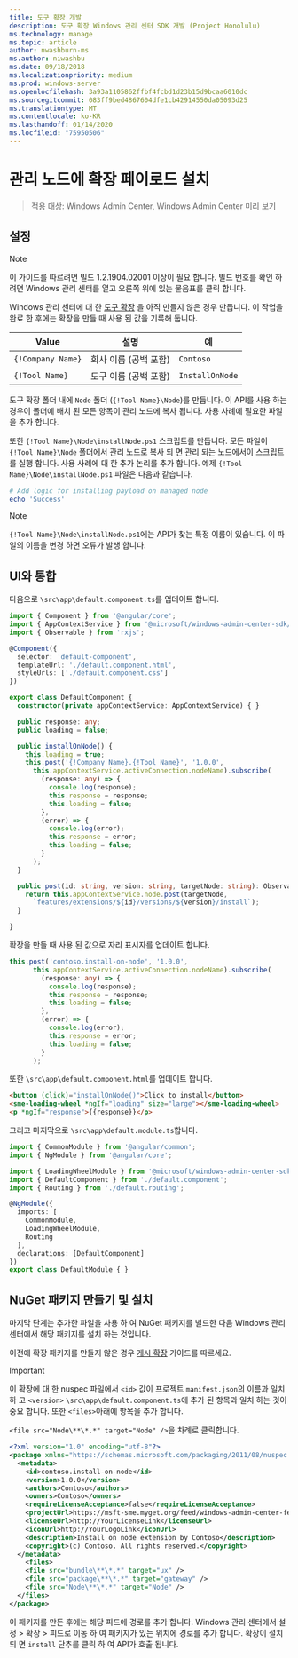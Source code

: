 ```yaml
---
title: 도구 확장 개발
description: 도구 확장 Windows 관리 센터 SDK 개발 (Project Honolulu)
ms.technology: manage
ms.topic: article
author: nwashburn-ms
ms.author: niwashbu
ms.date: 09/18/2018
ms.localizationpriority: medium
ms.prod: windows-server
ms.openlocfilehash: 3a93a1105862ffbf4fcbd1d23b15d9bcaa6010dc
ms.sourcegitcommit: 083ff9bed4867604dfe1cb42914550da05093d25
ms.translationtype: MT
ms.contentlocale: ko-KR
ms.lasthandoff: 01/14/2020
ms.locfileid: "75950506"
---
```

# <a name="install-extension-payload-on-a-managed-node"></a>관리 노드에 확장 페이로드 설치

>적용 대상: Windows Admin Center, Windows Admin Center 미리 보기

## <a name="setup"></a>설정
> [!NOTE]
> 이 가이드를 따르려면 빌드 1.2.1904.02001 이상이 필요 합니다. 빌드 번호를 확인 하려면 Windows 관리 센터를 열고 오른쪽 위에 있는 물음표를 클릭 합니다.

Windows 관리 센터에 대 한 [도구 확장](../develop-tool.md) 을 아직 만들지 않은 경우 만듭니다. 이 작업을 완료 한 후에는 확장을 만들 때 사용 된 값을 기록해 둡니다.

| Value | 설명 | 예 |
| ----- | ----------- | ------- |
| ```{!Company Name}``` | 회사 이름 (공백 포함) | ```Contoso``` |
| ```{!Tool Name}``` | 도구 이름 (공백 포함) | ```InstallOnNode``` |

도구 확장 폴더 내에 ```Node``` 폴더 (```{!Tool Name}\Node```)를 만듭니다. 이 API를 사용 하는 경우이 폴더에 배치 된 모든 항목이 관리 노드에 복사 됩니다. 사용 사례에 필요한 파일을 추가 합니다. 

또한 ```{!Tool Name}\Node\installNode.ps1``` 스크립트를 만듭니다. 모든 파일이 ```{!Tool Name}\Node``` 폴더에서 관리 노드로 복사 되 면 관리 되는 노드에서이 스크립트를 실행 합니다. 사용 사례에 대 한 추가 논리를 추가 합니다. 예제 ```{!Tool Name}\Node\installNode.ps1``` 파일은 다음과 같습니다.

``` ps1
# Add logic for installing payload on managed node
echo 'Success'
```

> [!NOTE]
> ```{!Tool Name}\Node\installNode.ps1```에는 API가 찾는 특정 이름이 있습니다. 이 파일의 이름을 변경 하면 오류가 발생 합니다.


## <a name="integration-with-ui"></a>UI와 통합

다음으로 ```\src\app\default.component.ts```를 업데이트 합니다.

``` ts
import { Component } from '@angular/core';
import { AppContextService } from '@microsoft/windows-admin-center-sdk/angular';
import { Observable } from 'rxjs';

@Component({
  selector: 'default-component',
  templateUrl: './default.component.html',
  styleUrls: ['./default.component.css']
})

export class DefaultComponent {
  constructor(private appContextService: AppContextService) { }

  public response: any;
  public loading = false;

  public installOnNode() {
    this.loading = true;
    this.post('{!Company Name}.{!Tool Name}', '1.0.0',
      this.appContextService.activeConnection.nodeName).subscribe(
        (response: any) => {
          console.log(response);
          this.response = response;
          this.loading = false;
        },
        (error) => {
          console.log(error);
          this.response = error;
          this.loading = false;
        }
      );
  }

  public post(id: string, version: string, targetNode: string): Observable<any> {
    return this.appContextService.node.post(targetNode,
      `features/extensions/${id}/versions/${version}/install`);
  }

}
```
확장을 만들 때 사용 된 값으로 자리 표시자를 업데이트 합니다.
``` ts
this.post('contoso.install-on-node', '1.0.0',
      this.appContextService.activeConnection.nodeName).subscribe(
        (response: any) => {
          console.log(response);
          this.response = response;
          this.loading = false;
        },
        (error) => {
          console.log(error);
          this.response = error;
          this.loading = false;
        }
      );
```

또한 ```\src\app\default.component.html```를 업데이트 합니다.
``` html
<button (click)="installOnNode()">Click to install</button>
<sme-loading-wheel *ngIf="loading" size="large"></sme-loading-wheel>
<p *ngIf="response">{{response}}</p>
```
그리고 마지막으로 ```\src\app\default.module.ts```합니다.
``` ts
import { CommonModule } from '@angular/common';
import { NgModule } from '@angular/core';

import { LoadingWheelModule } from '@microsoft/windows-admin-center-sdk/angular';
import { DefaultComponent } from './default.component';
import { Routing } from './default.routing';

@NgModule({
  imports: [
    CommonModule,
    LoadingWheelModule,
    Routing
  ],
  declarations: [DefaultComponent]
})
export class DefaultModule { }

```

## <a name="creating-and-installing-a-nuget-package"></a>NuGet 패키지 만들기 및 설치

마지막 단계는 추가한 파일을 사용 하 여 NuGet 패키지를 빌드한 다음 Windows 관리 센터에서 해당 패키지를 설치 하는 것입니다.

이전에 확장 패키지를 만들지 않은 경우 [게시 확장](../publish-extensions.md) 가이드를 따르세요. 
> [!IMPORTANT]
> 이 확장에 대 한 nuspec 파일에서 ```<id>``` 값이 프로젝트 ```manifest.json```의 이름과 일치 하 고 ```<version>``` ```\src\app\default.component.ts```에 추가 된 항목과 일치 하는 것이 중요 합니다. 또한 ```<files>```아래에 항목을 추가 합니다. 
> 
> ```<file src="Node\**\*.*" target="Node" />```을 차례로 클릭합니다.

``` xml
<?xml version="1.0" encoding="utf-8"?>
<package xmlns="https://schemas.microsoft.com/packaging/2011/08/nuspec.xsd">
  <metadata>
    <id>contoso.install-on-node</id>
    <version>1.0.0</version>
    <authors>Contoso</authors>
    <owners>Contoso</owners>
    <requireLicenseAcceptance>false</requireLicenseAcceptance>
    <projectUrl>https://msft-sme.myget.org/feed/windows-admin-center-feed/package/nuget/contoso.sme.install-on-node-extension</projectUrl>
    <licenseUrl>http://YourLicenseLink</licenseUrl>
    <iconUrl>http://YourLogoLink</iconUrl>
    <description>Install on node extension by Contoso</description>
    <copyright>(c) Contoso. All rights reserved.</copyright> 
  </metadata>
    <files>
    <file src="bundle\**\*.*" target="ux" />
    <file src="package\**\*.*" target="gateway" />
    <file src="Node\**\*.*" target="Node" />
  </files>
</package>
```

이 패키지를 만든 후에는 해당 피드에 경로를 추가 합니다. Windows 관리 센터에서 설정 > 확장 > 피드로 이동 하 여 패키지가 있는 위치에 경로를 추가 합니다. 확장이 설치 되 면 ```install``` 단추를 클릭 하 여 API가 호출 됩니다.  